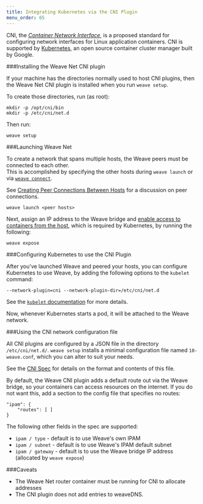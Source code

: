 ```yaml
---
title: Integrating Kubernetes via the CNI Plugin
menu_order: 65
---
```


CNI, the [_Container Network Interface_](https://github.com/appc/cni#cni---the-container-network-interface),
is a proposed standard for configuring network interfaces for Linux
application containers.  CNI is supported by
[Kubernetes](http://kubernetes.io/), an open source container cluster
manager built by Google.

###Installing the Weave Net CNI plugin

If your machine has the directories normally used to host CNI plugins, 
then the Weave Net CNI plugin is installed when you run `weave setup`.

To create those directories, run (as root):

    mkdir -p /opt/cni/bin
    mkdir -p /etc/cni/net.d

Then run:

    weave setup

###Launching Weave Net

To create a network that spans multiple hosts, the Weave peers must be connected to each other.  
This is accomplished by specifying the other hosts during `weave launch` or via
[`weave connect`](/site/using-weave/finding-adding-hosts-dynamically.md).

See [Creating Peer Connections Between Hosts](/site/using-weave.md#peer-connections) 
for a discussion on peer connections. 

    weave launch <peer hosts>

Next, assign an IP address to the Weave bridge and [enable access to containers from the host](/site/using-weave/host-network-integration.md),
which is required by Kubernetes, by running the following:

    weave expose

###Configuring Kubernetes to use the CNI Plugin

After you've launched Weave and peered your hosts, you can configure
Kubernetes to use Weave, by adding the following options to the
`kubelet` command:

    --network-plugin=cni --network-plugin-dir=/etc/cni/net.d

See the [`kubelet` documentation](http://kubernetes.io/v1.1/docs/admin/kubelet.html)
for more details.

Now, whenever Kubernetes starts a pod, it will be attached to the Weave network.

###Using the CNI network configuration file

All CNI plugins are configured by a JSON file in the directory
`/etc/cni/net.d/`.  `weave setup` installs a minimal configuration
file named `10-weave.conf`, which you can alter to suit your needs.

See the [CNI Spec](https://github.com/appc/cni/blob/master/SPEC.md#network-configuration)
for details on the format and contents of this file.

By default, the Weave CNI plugin adds a default route out via the Weave bridge, so your containers can access resources on the internet.  If you do not want this, add a section to the config file that specifies no routes:

    "ipam": {
        "routes": [ ]
    }

The following other fields in the spec are supported:

- `ipam / type` - default is to use Weave's own IPAM
- `ipam / subnet` - default is to use Weave's IPAM default subnet
- `ipam / gateway` - default is to use the Weave bridge IP address (allocated by `weave expose`)

###Caveats

- The Weave Net router container must be running for CNI to allocate addresses
- The CNI plugin does not add entries to weaveDNS.
